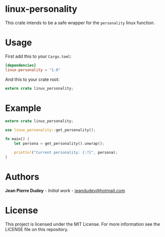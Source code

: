 # linux-personality
This crate intends to be a safe wrapper for the `personality` linux function.

# Usage
First add this to your `Cargo.toml`:

```toml
[dependencies]
linux-personality = "1.0"
```

And this to your crate root:

```rust
extern crate linux_personality;
```

# Example
```rust
extern crate linux_personality;

use linux_personality::get_personality();

fn main() {
    let persona = get_personality().unwrap();

    println!("Current personality: {:?}", persona);
}
```

# Authors
**Jean Pierre Dudey** - *Initial work* - jeandudey@hotmail.com

# License
This project is licensed under the MIT License. For more information see the LICENSE file on this repository.
